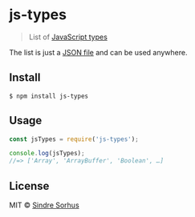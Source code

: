 # js-types

> List of [JavaScript types](https://developer.mozilla.org/en-US/docs/Web/JavaScript/Data_structures)

The list is just a [JSON file](js-types.json) and can be used anywhere.


## Install

```
$ npm install js-types
```


## Usage

```js
const jsTypes = require('js-types');

console.log(jsTypes);
//=> ['Array', 'ArrayBuffer', 'Boolean', …]
```


## License

MIT © [Sindre Sorhus](https://sindresorhus.com)
